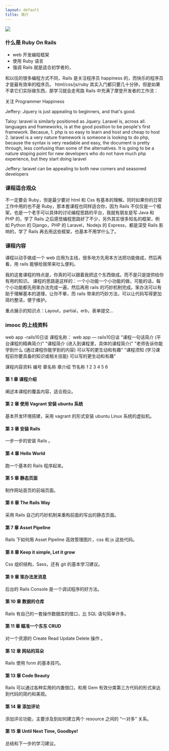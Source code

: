```yaml
---
layout: default
title: 简介
---
```


![](http://media.happycasts.net/pic/rails10/rails10_poster.png)

### 什么是 Ruby On Rails
- web 开发编程框架
- 使用 Ruby 语言
- 强调 Rails 就是适合初学者的，

和以往的很多编程方式不同，Rails 是关注程序员 happiness 的，而快乐的程序员才是最有效率的程序员。
html/css/js/ruby 其实入门都只要几十分钟，但是如果不拿它们实际做东西，那学习就会走弯路
Rails 中充满了摩登开发者的工作流：

关注 Programmer Happiness

Jeffery: Jquery is just appealing to beginners, and that's good.

Taloy: laravel is similarly positioned as Jquery. Laravel is, across all.
languages and frameworks, is at the good position to be people's first
framework. Becasue, 1. php is so easy to learn and host and cheap to host 2.
laravel is a very nature framework is someone is looking to do php, because
the syntax is very readable and easy, the document is pretty through, less
confusing than some of the alternatives. It is going to be a nature stoping
point for new developers who do not have much php experience, but they start
doing laravel

Jeffery: laravel can be appealing to both new comers and seasoned developers

### 课程适合观众

不一定要会 Ruby，但是最少要对 html 和 Css 有基本的理解。同时如果你的日常工作中用的也不是 Ruby，那本套课程也同样适合你，因为 Rails 不仅仅是一个框架，也是一个老手可以具体的讨论编程思路的平台，我就有朋友是写 Java 和 PHP 的，学了 Rails 之后感觉编程思路好了不少，另外其实很多知名的框架，例如 Python 的 Django，PHP 的 Laravel，Nodejs 的 Express，都是深受 Rails 影响的，学了 Rails 再去用这些框架，也基本不用学什么了。

### 课程内容
课程以动手做成一个 web 应用为主线，很多地方先用本方法把功能做成，然后再看，用 rails 能够给我带来社么便利。

我的这套课程的特点是，你真的可以跟着我把这个东西做成。而不是只是提供给你有用的知识。
课程的思路是这样的：一个小功能一个小功能的做，可能的话，每个小功能都先用笨办法完成一遍，然后再用 rails 的巧妙机制完成。笨办法可以有助于理解基本的道理，让你不晕，而 rails 带来的巧妙方法，可以让代码写得更加简约整洁，便于维护。

重点展示的知识点：Layout，partial，erb，表单提交...

### imooc 的上线资料
web app -rails10日谈
课程名称：   web app — rails10日谈
"课程一句话简介 (平台课程的精典简介)"
"课程简介 (进入到课程里，具体的课程简介)"
"老师告诉你能学到什么 (通过课程你能学到的内容) 可以写的更生动和有趣"
"课程须知 (学习课程前你要具备的知识或相关技能) 可以写的更生动和有趣"

课程内容资料
编号  章名称 章介绍       节名称
1
2
3
4
5
6
#### 第 1 章 课程介绍
阐述本课程的覆盖内容，适合观众。

#### 第 2 章 使用 Vagrant 安装 ubuntu 系统
基本开发环境搭建，采用 vagrant 的形式安装 ubuntu Linux 系统的虚拟机。

#### 第 3 章 安装 Rails
一步一步的安装 Rails 。

#### 第 4 章 Hello World
跑一个基本的 Rails 程序起来。

#### 第 5 章 静态页面
制作网站首页的前端页面。

#### 第 6 章 The Rails Way
采用 Rails 自己的巧妙机制来重构前面的写出的静态页面。

#### 第 7 章 Asset Pipeline
Rails 下如何用 Asset Pipeline 高效管理图片，css 和 js 这些代码。

#### 第 8 章 Keep it simple, Let it grow
Css 组织结构，Sass，还有 git 的基本学习建议。

#### 第 9 章 笨办法发消息
后台的 Rails Console 是一个调试程序的好方法。

#### 第 10 章 数据的仓库
Rails 有自己的一套操作数据库的借口，比 SQL 语句简单许多。

#### 第 11 章 瞄准一个东东 CRUD
对一个资源的 Create Read Update Delete 操作 。

#### 第 12 章 网站的耳朵
Rails 使用 form 的基本技巧。

#### 第 13 章 Code Beauty
Rails 可以通过各种实用的内置借口，和用 Gem 有效分类第三方代码的形式来达到代码的简约和美观。

#### 第 14 章 添加评论
添加评论功能，主要涉及到如何建立两个 resource 之间的 “一对多” 关系。

#### 第 15 章 Until Next Time, Goodbye!
总结和下一步的学习建议。
